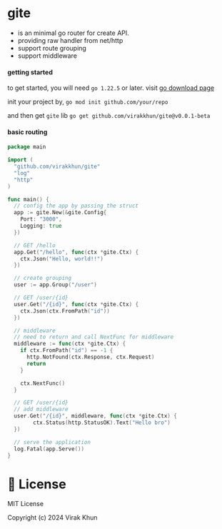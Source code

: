 # gite

- is an minimal go router for create API.
- providing raw handler from net/http
- support route grouping
- support middleware

#### getting started

to get started, you will need `go 1.22.5` or later.
visit [go download page](https://go.dev/dl/)

init your project by,
`go mod init github.com/your/repo`

and then get `gite` lib
`go get github.com/virakkhun/gite@v0.0.1-beta`

#### basic routing

```go
package main

import (
  "github.com/virakkhun/gite"
  "log"
  "http"
)

func main() {
  // config the app by passing the struct
  app := gite.New(&gite.Config{
    Port: "3000",
    Logging: true
  })

  // GET /hello
  app.Get("/hello", func(ctx *gite.Ctx) {
    ctx.Json("Hello, world!!")
  })

  // create grouping
  user := app.Group("/user")

  // GET /user/{id}
  user.Get("/{id}", func(ctx *gite.Ctx) {
    ctx.Json(ctx.FromPath("id"))
  })

  // middleware
  // need to return and call NextFunc for middleware
  middleware := func(ctx *gite.Ctx) {
    if ctx.FromPath("id") == -1 {
      http.NotFound(ctx.Response, ctx.Request)
      return
    }

    ctx.NextFunc()
  }

  // GET /user/{id}
  // add middleware
  user.Get("/{id}", middleware, func(ctx *gite.Ctx) {
		ctx.Status(http.StatusOK).Text("Hello bro")
  })

  // serve the application
  log.Fatal(app.Serve())
}
```

# 🧾 License

MIT License

Copyright (c) 2024 Virak Khun
